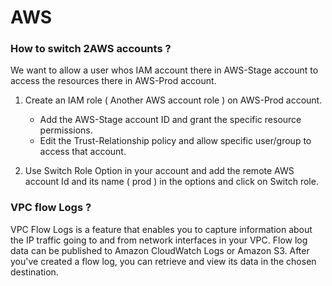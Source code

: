 # AWS

### How to switch 2AWS accounts ? 

We want to allow a user whos IAM account there in AWS-Stage account to access the resources there in AWS-Prod account.

1. Create an IAM role ( Another AWS account role ) on AWS-Prod account.
   - Add the AWS-Stage account ID and grant the specific resource permissions.
   - Edit the Trust-Relationship policy and allow specific user/group to access that account.

2. Use Switch Role Option in your account and add the remote AWS account Id and its name ( prod ) in the options and click on Switch role.


### VPC flow Logs ?

VPC Flow Logs is a feature that enables you to capture information about the IP traffic going to and from network interfaces in your VPC. Flow log data can be published to Amazon CloudWatch Logs or Amazon S3. After you've created a flow log, you can retrieve and view its data in the chosen destination.
